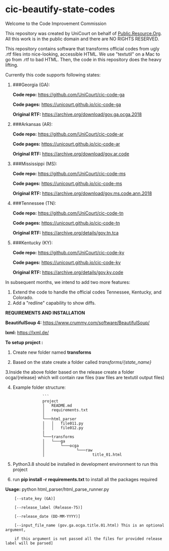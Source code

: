 # cic-beautify-state-codes

Welcome to the Code Improvement Commission

This repository was created by UniCourt on behalf of [Public.Resource.Org](https://public.resource.org/). All this work is in the public domain and there are NO RIGHTS RESERVED.

This repository contains software that transforms official codes from ugly .rtf files into nice-looking, accessible HTML. We use "textutil" on a Mac to go from .rtf to bad HTML. Then, the code in this repository does the heavy lifting.

Currently this code supports following states:

1. ###Georgia (GA): 
   
   **Code repo:** https://github.com/UniCourt/cic-code-ga
   
   **Code pages:** https://unicourt.github.io/cic-code-ga

   **Original RTF:** https://archive.org/download/gov.ga.ocga.2018

   

2. ###Arkansas (AR):
   
   **Code repo:** https://github.com/UniCourt/cic-code-ar
   
   **Code pages:** https://unicourt.github.io/cic-code-ar
   
   **Original RTF:** https://archive.org/download/gov.ar.code


3. ###Mississippi (MS):
   
   **Code repo:** https://github.com/UniCourt/cic-code-ms
   
   **Code pages:** https://unicourt.github.io/cic-code-ms
   
   **Original RTF:** https://archive.org/download/gov.ms.code.ann.2018


4. ###Tennessee (TN):
   
   **Code repo:** https://github.com/UniCourt/cic-code-tn
   
   **Code pages:** https://unicourt.github.io/cic-code-tn
   
   **Original RTF:** https://archive.org/details/gov.tn.tca

5. ###Kentucky (KY):
   
   **Code repo:** https://github.com/UniCourt/cic-code-ky
   
   **Code pages:** https://unicourt.github.io/cic-code-ky
   
   **Original RTF:** https://archive.org/details/gov.ky.code




In subsequent months, we intend to add two more features:

1. Extend the code to handle the official codes Tennessee, Kentucky, and Colorado.
2. Add a "redline" capability to show diffs. 

**REQUIREMENTS AND INSTALLATION**

**BeautifulSoup 4:** https://www.crummy.com/software/BeautifulSoup/

**lxml:** https://lxml.de/

**To setup project :**

1. Create new folder named **transforms**

2. Based on the state create a folder called *transforms/{state_name}*

3.Inside the above folder based on the release create a folder ocga/{release} which will contain raw files (raw files are textutil output files)

4. Example folder structure:

                    ```
                    project
                    │   README.md
                    │   requirements.txt    
                    │
                    └───html_parser
                    │   │   file011.py
                    │   │   file012.py
                    |
                    └───transforms
                    │   └───ga
                    │       └───ocga
                    │              └───raw
                    │                     title_01.html
    

5. Python3.8 should be installed in development environment to run this project  

6. run **pip install -r requirements.txt** to install all the packages required

**Usage:** python html_parser/html_parse_runner.py

        [--state_key (GA)]
        
        [--release_label (Release-75)]
        
        [--release_date (DD-MM-YYYY)]
        
        [--input_file_name (gov.ga.ocga.title.01.html) This is an optional argument,
        
        if this argument is not passed all the files for provided release label will be parsed]
